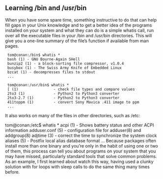 ## Learning /bin and /usr/bin

When you have some spare time, something instructive to do that can help fill gaps in your Unix knowledge and to get a better idea of the programs installed on your system and what they can do is a simple whatis call, run over all the executable files in your /bin and /usr/bin directories. This will give you a one-line summary of the file’s function if available from man pages.

     tom@conan:/bin$ whatis *
     bash (1) - GNU Bourne-Again SHell
     bunzip2 (1) - a block-sorting file compressor, v1.0.4
     busybox (1) - The Swiss Army Knife of Embedded Linux
     bzcat (1) - decompresses files to stdout
     ...

     tom@conan:/usr/bin$ whatis *
     [ (1)                - check file types and compare values
     2to3 (1)             - Python2 to Python3 converter
     2to3-2.7 (1)         - Python2 to Python3 converter
     411toppm (1)         - convert Sony Mavica .411 image to ppm
     ...

It also works on many of the files in other directories, such as /etc:

   tom@conan:/etc$ whatis *
   acpi (1)             - Shows battery status and other ACPI information
   adduser.conf (5)     - configuration file for adduser(8) and addgroup(8)
   adjtime (3)          - correct the time to synchronize the system clock
   aliases (5)          - Postfix local alias database format
   ...
Because packages often install more than one binary and you’re only in the habit of using one or two of them, this process can tell you about programs on your system that you may have missed, particularly standard tools that solve common problems. As an example, I first learned about watch this way, having used a clunky solution with for loops with sleep calls to do the same thing many times before.
